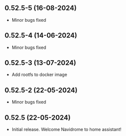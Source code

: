 ## 0.52.5-5 (16-08-2024)
- Minor bugs fixed
## 0.52.5-4 (14-06-2024)
- Minor bugs fixed

## 0.52.5-3 (13-07-2024)
- Add rootfs to docker image

## 0.52.5-2 (22-05-2024)
- Minor bugs fixed

## 0.52.5 (22-05-2024)

- Initial release. Welcome Navidrome to home assistant!
